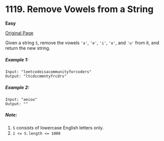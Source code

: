 # 1119. Remove Vowels from a String

**Easy**

[Original Page](https://leetcode.com/problems/remove-vowels-from-a-string/)

Given a string `S`, remove the vowels `'a'`, `'e'`, `'i'`, `'o'`, and `'u'` from it, and return the new string.

##### Example 1:
```
Input: "leetcodeisacommunityforcoders"
Output: "ltcdscmmntyfrcdrs"
```

##### Example 2:
```
Input: "aeiou"
Output: ""
```

##### Note:
1. `S` consists of lowercase English letters only.
2. `1 <= S.length <= 1000`
